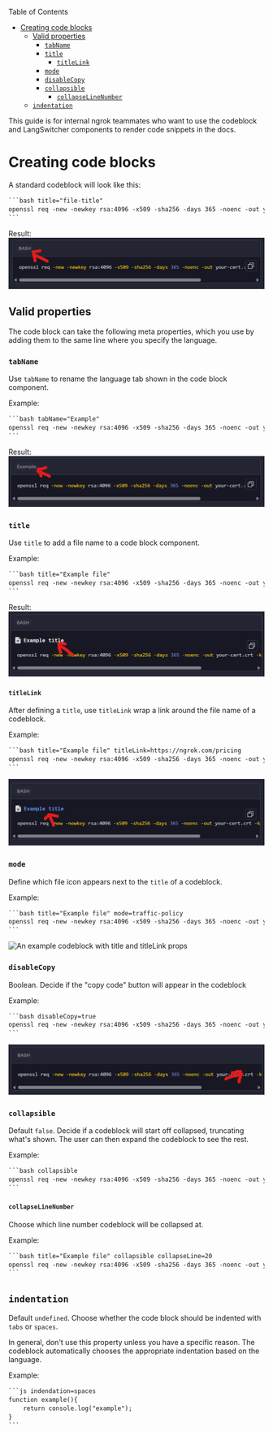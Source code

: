 Table of Contents

- [Creating code blocks](#creating-code-blocks)
  - [Valid properties](#valid-properties)
    - [`tabName`](#-tabname-)
    - [`title`](#-title-)
      - [`titleLink`](#-titlelink-)
    - [`mode`](#-mode-)
    - [`disableCopy`](#-disablecopy-)
    - [`collapsible`](#-collapsible-)
      - [`collapseLineNumber`](#-collapselinenumber-)
  - [`indentation`](#-indentation-)

This guide is for internal ngrok teammates who want to use the codeblock and LangSwitcher components to render code snippets in the docs.

# Creating code blocks

A standard codeblock will look like this:

````txt
```bash title="file-title"
openssl req -new -newkey rsa:4096 -x509 -sha256 -days 365 -noenc -out your-cert.crt -keyout your-key.key
```
````

Result:
![An example codeblock](./img/default.png)

## Valid properties

The code block can take the following meta properties, which you use by adding them to the same line where you specify the language.

### `tabName`

Use `tabName` to rename the language tab shown in the code block component.

Example:

````txt
```bash tabName="Example"
openssl req -new -newkey rsa:4096 -x509 -sha256 -days 365 -noenc -out your-cert.crt -keyout your-key.key
```
````

Result:
![Screenshot of a language tab after tabName has been applied](./img/tabNameResult.png)

### `title`

Use `title` to add a file name to a code block component.

Example:

````txt
```bash title="Example file"
openssl req -new -newkey rsa:4096 -x509 -sha256 -days 365 -noenc -out your-cert.crt -keyout your-key.key
```
````

Result:
![An example codeblock with a title prop](./img/titleResult.png)

#### `titleLink`

After defining a `title`, use `titleLink` wrap a link around the file name of a codeblock.

Example:

````txt
```bash title="Example file" titleLink=https://ngrok.com/pricing
openssl req -new -newkey rsa:4096 -x509 -sha256 -days 365 -noenc -out your-cert.crt -keyout your-key.key
```
````

![An example codeblock with title and titleLink props](./img/titleLinkResult.png)

### `mode`

Define which file icon appears next to the `title` of a codeblock.

Example:

````txt
```bash title="Example file" mode=traffic-policy
openssl req -new -newkey rsa:4096 -x509 -sha256 -days 365 -noenc -out your-cert.crt -keyout your-key.key
```
````

![An example codeblock with title and titleLink props](./img/modeResult.png)

### `disableCopy`

Boolean. Decide if the "copy code" button will appear in the codeblock

Example:

````txt
```bash disableCopy=true
openssl req -new -newkey rsa:4096 -x509 -sha256 -days 365 -noenc -out your-cert.crt -keyout your-key.key
```
````

![An example codeblock using the disableCopy prop](./img/disableCopyResult.png)

### `collapsible`

Default `false`. Decide if a codeblock will start off collapsed, truncating what's shown. The user can then expand the codeblock to see the rest.

Example:

````txt
```bash collapsible
openssl req -new -newkey rsa:4096 -x509 -sha256 -days 365 -noenc -out your-cert.crt -keyout your-key.key
```
````

#### `collapseLineNumber`

Choose which line number codeblock will be collapsed at.

Example:

````txt
```bash title="Example file" collapsible collapseLine=20
openssl req -new -newkey rsa:4096 -x509 -sha256 -days 365 -noenc -out your-cert.crt -keyout your-key.key
```
````

## `indentation`

Default `undefined`. Choose whether the code block should be indented with `tabs` or `spaces`.

In general, don't use this property unless you have a specific reason. The codeblock automatically chooses the appropriate indentation based on the language.

Example:

````txt
```js indendation=spaces
function example(){
	return console.log("example");
}
```
````
